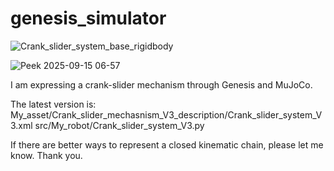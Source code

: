 # genesis_simulator

![Crank_slider_system_base_rigidbody](https://github.com/user-attachments/assets/8d48d72a-ad4b-415b-ade3-eb375a9c6c09)

![Peek 2025-09-15 06-57](https://github.com/user-attachments/assets/ae2fa41e-6cd1-4523-a1f1-f777b2320186)

I am expressing a crank-slider mechanism through Genesis and MuJoCo.

The latest version is:
My_asset/Crank_slider_mechasnism_V3_description/Crank_slider_system_V3.xml
src/My_robot/Crank_slider_system_V3.py

If there are better ways to represent a closed kinematic chain, please let me know. Thank you.

